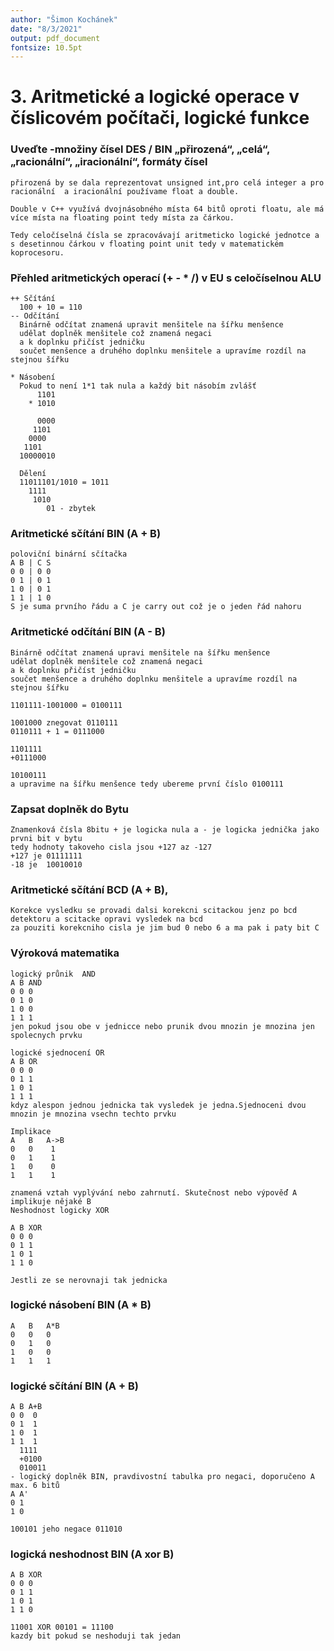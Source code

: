 ```yaml
---
author: "Šimon Kochánek"
date: "8/3/2021"
output: pdf_document
fontsize: 10.5pt
---
```


<style type="text/css">
  body{
    font-size: 10.5pt;
  }
</style>

# 3. Aritmetické a logické operace v číslicovém počítači, logické funkce
 
### Uveďte -množiny čísel DES / BIN „přirozená“, „celá“, „racionální“, „iracionální“, formáty čísel
  
    přirozená by se dala reprezentovat unsigned int,pro celá integer a pro racionální  a iracionální používame float a double.

    Double v C++ využívá dvojnásobného místa 64 bitů oproti floatu, ale má více místa na floating point tedy místa za čárkou.

    Tedy celočíselná čísla se zpracovávají aritmeticko logické jednotce a s desetinnou čárkou v floating point unit tedy v matematickém koprocesoru.

### Přehled aritmetických operací (+ - * /) v EU s celočíselnou ALU

    ++ Sčítání
      100 + 10 = 110
    -- Odčítání
      Binárně odčítat znamená upravit menšitele na šířku menšence
      udělat doplněk menšitele což znamená negaci
      a k doplnku přičíst jedničku
      součet menšence a druhého doplnku menšitele a upravíme rozdíl na stejnou šířku

    * Násobení
      Pokud to není 1*1 tak nula a každý bit násobím zvlášť
          1101
        * 1010
  
          0000
         1101
        0000	
       1101
      10000010
    
      Dělení
      11011101/1010 = 1011
        1111
         1010
            01 - zbytek

### Aritmetické sčítání BIN (A + B)

    poloviční binární sčítačka
    A B | C S
    0 0 | 0 0
    0 1 | 0 1
    1 0 | 0 1
    1 1 | 1 0
    S je suma prvního řádu a C je carry out což je o jeden řád nahoru 

### Aritmetické odčítání BIN (A - B)

    Binárně odčítat znamená upravi menšitele na šířku menšence
    udělat doplněk menšitele což znamená negaci
    a k doplnku přičíst jedničku
    součet menšence a druhého doplnku menšitele a upravíme rozdíl na stejnou šířku

    1101111-1001000 = 0100111

    1001000 znegovat 0110111
    0110111 + 1 = 0111000

    1101111
    +0111000

    10100111
    a upravime na šířku menšence tedy ubereme první číslo 0100111

### Zapsat doplněk do Bytu 

    Znamenková čísla 8bitu + je logicka nula a - je logicka jednička jako prvni bit v bytu 
    tedy hodnoty takoveho cisla jsou +127 az -127
    +127 je 01111111
    -18 je  10010010

### Aritmetické sčítání BCD (A + B),

    Korekce vysledku se provadi dalsi korekcni scitackou jenz po bcd detektoru a scitacke opravi vysledek na bcd
    za pouziti korekcniho cisla je jim bud 0 nebo 6 a ma pak i paty bit C

### Výroková matematika

    logický průnik  AND 
    A B AND 
    0 0 0
    0 1 0
    1 0 0
    1 1 1
    jen pokud jsou obe v jednicce nebo prunik dvou mnozin je mnozina jen spolecnych prvku

    logické sjednocení OR
    A B OR
    0 0 0
    0 1 1
    1 0 1
    1 1 1
    kdyz alespon jednou jednicka tak vysledek je jedna.Sjednoceni dvou mnozin je mnozina vsechn techto prvku

    Implikace
    A	B	A->B
    0	0	 1
    0	1	 1
    1	0	 0
    1	1	 1

    znamená vztah vyplývání nebo zahrnutí. Skutečnost nebo výpověď A implikuje nějaké B
    Neshodnost logicky XOR

    A B XOR
    0 0 0
    0 1 1
    1 0 1
    1 1 0

    Jestli ze se nerovnaji tak jednicka

### logické násobení BIN (A * B)

    A	B	A*B
    0	0	0
    0	1	0
    1	0	0
    1	1	1

### logické sčítání BIN (A + B)

    A B A+B
    0 0  0
    0 1  1
    1 0  1
    1 1  1
      1111 
      +0100
      010011
    - logický doplněk BIN, pravdivostní tabulka pro negaci, doporučeno A max. 6 bitů
    A A'
    0 1
    1 0

    100101 jeho negace 011010
 
### logická neshodnost BIN (A xor B)

    A B XOR
    0 0 0
    0 1 1
    1 0 1
    1 1 0

    11001 XOR 00101 = 11100
    kazdy bit pokud se neshoduji tak jedan